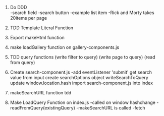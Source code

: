 1. Do DDD   
    -search field
    -search button
    -example list item
    -Rick and Morty takes 20items per page
2. TDD Template Literal Function

3. Export makeHtml function 
4. make loadGallery function on gallery-components.js 

5. TDD query functions 
    (write filter to query)
    (write page to query)
    (read from query)

6. Create search-component.js
    -add eventListener 'submit'
        get search value from input
        create searchOptions object
        writeSearchToQuery
        update window.location.hash
        import search-component.js into index

7. makeSearchURL function
    tdd


8. Make LoadQuery Function on index.js
    -called on window hashchange
    -readFromQuery(existingQuery)
    -makeSearchURL is called
    -fetch












